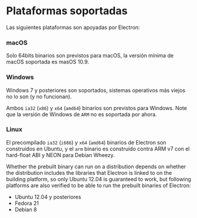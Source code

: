 # Plataformas soportadas

Las siguientes plataformas son apoyadas por Electron:

### macOS

Solo 64bits binarios son previstos para macOS, la versión mínima de macOS soportada es masOS 10.9.

### Windows

Windows 7 y posteriores son soportados, sistemas operativos más viejos no lo son (y no funcionan).

Ambos `ia32` (`x86`) y `x64` (`amd64`) binarios son previstos para Windows. Note que la versión de Windows de `ARM` no es soportada por ahora.

### Linux

El precompilado `ia32` (`i686`) y `x64` (`amd64`) binarios de Electron son construidos en Ubuntu, y el `arm` binario es construido contra ARM v7 con el hard-float ABI y NEON para Debian Wheezy.

Whether the prebuilt binary can run on a distribution depends on whether the distribution includes the libraries that Electron is linked to on the building platform, so only Ubuntu 12.04 is guaranteed to work, but following platforms are also verified to be able to run the prebuilt binaries of Electron:

* Ubuntu 12.04 y posteriores
* Fedora 21
* Debian 8